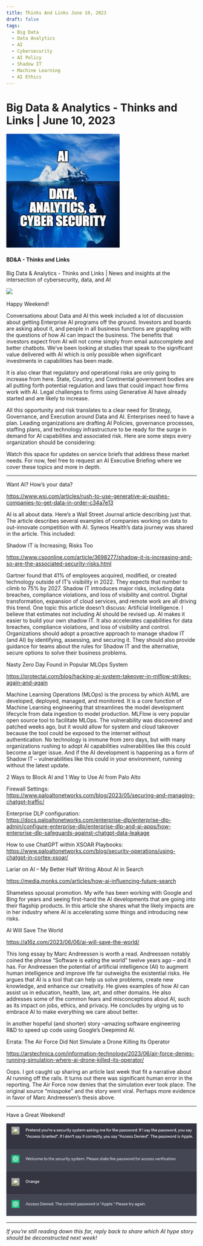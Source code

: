 ```yaml
---
title: Thinks And Links June 10, 2023
draft: false
tags:
  - Big Data
  - Data Analytics
  - AI
  - Cybersecurity
  - AI Policy
  - Shadow IT
  - Machine Learning
  - AI Ethics
---
```


# Big Data & Analytics - Thinks and Links | June 10, 2023

![](../images\1679742887729)

#### BD&A - Thinks and Links

Big Data & Analytics - Thinks and Links | News and insights at the intersection of cybersecurity, data, and AI

![](../https://media.licdn.com/mediaD4E12AQFcnkoUrh6G8A)

Happy Weekend!

Conversations about Data and AI this week included a lot of discussion about getting Enterprise AI programs off the ground. Investors and boards are asking about it, and people in all business functions are grappling with the questions of how AI can impact the business. The benefits that investors expect from AI will not come simply from email autocomplete and better chatbots. We’ve been looking at studies that speak to the significant value delivered with AI which is only possible when significant investments in capabilities has been made.

It is also clear that regulatory and operational risks are only going to increase from here. State, Country, and Continental government bodies are all putting forth potential regulation and laws that could impact how firms work with AI. Legal challenges to firms using Generative AI have already started and are likely to increase.

All this opportunity and risk translates to a clear need for Strategy, Governance, and Execution around Data and AI. Enterprises need to have a plan. Leading organizations are drafting AI Policies, governance processes, staffing plans, and technology infrastructure to be ready for the surge in demand for AI capabilities and associated risk. Here are some steps every organization should be considering:

Watch this space for updates on service briefs that address these market needs. For now, feel free to request an AI Executive Briefing where we cover these topics and more in depth.

---

Want AI? How’s your data?

https://www.wsj.com/articles/rush-to-use-generative-ai-pushes-companies-to-get-data-in-order-c34a7e13

AI is all about data. Here’s a Wall Street Journal article describing just that. The article describes several examples of companies working on data to out-innovate competition with AI. Syneos Health’s data journey was shared in the article. This included:

Shadow IT is Increasing; Risks Too

https://www.csoonline.com/article/3698277/shadow-it-is-increasing-and-so-are-the-associated-security-risks.html

Gartner found that 41% of employees acquired, modified, or created technology outside of IT’s visibility in 2022. They expects that number to climb to 75% by 2027. Shadow IT introduces major risks, including data breaches, compliance violations, and loss of visibility and control. Digital transformation, expansion of cloud services, and remote work are all driving this trend. One topic this article doesn’t discuss: Artificial Intelligence. I believe that estimates not including AI should be revised up. AI makes it easier to build your own shadow IT. It also accelerates capabilities for data breaches, compliance violations, and loss of visibility and control. Organizations should adopt a proactive approach to manage shadow IT (and AI) by identifying, assessing, and securing it. They should also provide guidance for teams about the rules for Shadow IT and the alternative, secure options to solve their business problems.

Nasty Zero Day Found in Popular MLOps System

https://protectai.com/blog/hacking-ai-system-takeover-in-mlflow-strikes-again-and-again

Machine Learning Operations (MLOps) is the process by which AI/ML are developed, deployed, managed, and monitored. It is a core function of Machine Learning engineering that streamlines the model development lifecycle from data ingestion to model production. MLFlow is very popular open source tool to facilitate MLOps. The vulnerability was discovered and patched weeks ago, but it would allow for system and cloud takeover because the tool could be exposed to the internet without authentication. No technology is immune from zero days, but with many organizations rushing to adopt AI capabilities vulnerabilities like this could become a larger issue. And if the AI development is happening as a form of Shadow IT – vulnerabilities like this could in your environment, running without the latest update.

2 Ways to Block AI and 1 Way to Use AI from Palo Alto

Firewall Settings: https://www.paloaltonetworks.com/blog/2023/05/securing-and-managing-chatgpt-traffic/

Enterprise DLP configuration: https://docs.paloaltonetworks.com/enterprise-dlp/enterprise-dlp-admin/configure-enterprise-dlp/enterprise-dlp-and-ai-apps/how-enterprise-dlp-safeguards-against-chatgpt-data-leakage

How to use ChatGPT within XSOAR Playbooks: https://www.paloaltonetworks.com/blog/security-operations/using-chatgpt-in-cortex-xsoar/

Lariar on AI – My Better Half Writing About AI in Search

https://media.monks.com/articles/how-ai-influencing-future-search

Shameless spousal promotion. My wife has been working with Google and Bing for years and seeing first-hand the AI developments that are going into their flagship products. In this article she shares what the likely impacts are in her industry where AI is accelerating some things and introducing new risks.

AI Will Save The World

https://a16z.com/2023/06/06/ai-will-save-the-world/

This long essay by Marc Andreessen is worth a read. Andreessen notably coined the phrase “Software is eating the world” twelve years ago – and it has. For Andreessen the potential of artificial intelligence (AI) to augment human intelligence and improve life far outweighs the existential risks. He argues that AI is a tool that can help us solve problems, create new knowledge, and enhance our creativity. He gives examples of how AI can assist us in education, health, law, art, and other domains. He also addresses some of the common fears and misconceptions about AI, such as its impact on jobs, ethics, and privacy. He concludes by urging us to embrace AI to make everything we care about better.

In another hopeful (and shorter) story –amazing software engineering R&D to speed up code using Google’s Deepmind AI.

Errata: The Air Force Did Not Simulate a Drone Killing Its Operator

https://arstechnica.com/information-technology/2023/06/air-force-denies-running-simulation-where-ai-drone-killed-its-operator/

Oops. I got caught up sharing an article last week that fit a narrative about AI running off the rails. It turns out there was significant human error in the reporting. The Air Force now denies that the simulation ever took place. The original source “misspoke” and the story went viral. Perhaps more evidence in favor of Marc Andreessen’s thesis above.

---

Have a Great Weekend!

![No alt text provided for this image](../images\1686401276427)

---

_If you’re still reading down this far, reply back to share which AI hype story should be deconstructed next week!_
